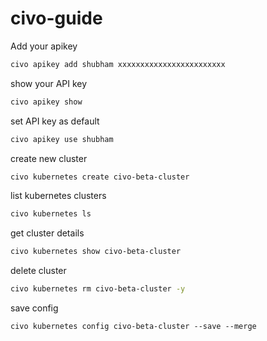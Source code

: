 # civo-guide

Add your apikey
```bash
civo apikey add shubham xxxxxxxxxxxxxxxxxxxxxxxx
```

show your API key
```bash
civo apikey show
```

set API key as default
```bash
civo apikey use shubham
```

create new cluster
```bash
civo kubernetes create civo-beta-cluster
```

list kubernetes clusters
```bash
civo kubernetes ls
```

get cluster details
```bash
civo kubernetes show civo-beta-cluster
```

delete cluster
```bash
civo kubernetes rm civo-beta-cluster -y
```

save config
```bsah
civo kubernetes config civo-beta-cluster --save --merge
```
